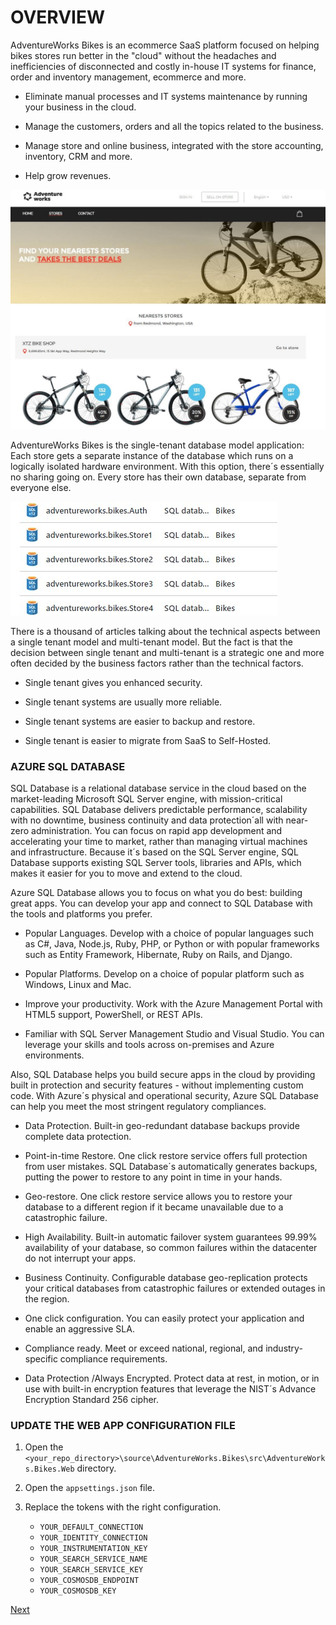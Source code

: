 # OVERVIEW

AdventureWorks Bikes is an ecommerce SaaS platform focused on helping bikes stores run better in the "cloud" without the headaches and inefficiencies of disconnected and costly in-house IT systems for finance, order and inventory management, ecommerce and more. 
- Eliminate manual processes and IT systems maintenance by running your business in the cloud. 

- Manage the customers, orders and all the topics related to the business. 

- Manage store and online business, integrated with the store accounting, inventory, CRM and more. 

- Help grow revenues. 


![](img/image13.jpg) 

AdventureWorks Bikes is the single-tenant database model application: Each store gets a separate instance of the database which runs on a logically isolated hardware environment. With this option, there´s essentially no sharing going on. Every store has their own database, separate from everyone else. 

![](img/image14.jpg) 

There is a thousand of articles talking about the technical aspects between a single tenant model and multi-tenant model. But the fact is that the decision between single tenant and multi-tenant is a strategic one and more often decided by the business factors rather than the technical factors. 
- Single tenant gives you enhanced security. 

- Single tenant systems are usually more reliable. 

- Single tenant systems are easier to backup and restore. 

- Single tenant is easier to migrate from SaaS to Self-Hosted. 
 
### AZURE SQL DATABASE 

SQL Database is a relational database service in the cloud based on the market-leading Microsoft SQL Server engine, with mission-critical capabilities. SQL Database delivers predictable performance, scalability with no downtime, business continuity and data protection´all with near-zero administration. You can focus on rapid app development and accelerating your time to market, rather than managing virtual machines and infrastructure. Because it´s based on the SQL Server engine, SQL Database supports existing SQL Server tools, libraries and APIs, which makes it easier for you to move and extend to the cloud. 

Azure SQL Database allows you to focus on what you do best: building great apps. You can develop your app and connect to SQL Database with the tools and platforms you prefer. 

- Popular Languages. Develop with a choice of popular languages such as C#, Java, Node.js, Ruby, PHP, or Python or with popular frameworks such as Entity Framework, Hibernate, Ruby on Rails, and Django.  

- Popular Platforms. Develop on a choice of popular platform such as Windows, Linux and Mac. 

- Improve your productivity. Work with the Azure Management Portal with HTML5 support, PowerShell, or REST APIs. 

- Familiar with SQL Server Management Studio and Visual Studio. You can leverage your skills and tools across on-premises and Azure environments.  
 
 
Also, SQL Database helps you build secure apps in the cloud by providing built in protection and security features - without implementing custom code. With Azure´s physical and operational security, Azure SQL Database can help you meet the most stringent regulatory compliances. 

- Data Protection. Built-in geo-redundant database backups provide complete data protection.  

- Point-in-time Restore. One click restore service offers full protection from user mistakes. SQL Database´s automatically generates backups, putting the power to restore to any point in time in your hands.  

- Geo-restore. One click restore service allows you to restore your database to a different region if it became unavailable due to a catastrophic failure.  

- High Availability. Built-in automatic failover system guarantees 99.99% availability of your database, so common failures within the datacenter do not interrupt your apps.  

- Business Continuity. Configurable database geo-replication protects your critical databases from catastrophic failures or extended outages in the region.  

- One click configuration. You can easily protect your application and enable an aggressive SLA. 

- Compliance ready. Meet or exceed national, regional, and industry-specific compliance requirements.  

- Data Protection /Always Encrypted. Protect data at rest, in motion, or in use with built-in encryption features that leverage the NIST´s Advance Encryption Standard 256 cipher. 

### UPDATE THE WEB APP CONFIGURATION FILE

1. Open the `<your_repo_directory>\source\AdventureWorks.Bikes\src\AdventureWorks.Bikes.Web` directory.

1. Open the `appsettings.json` file.

1. Replace the tokens with the right configuration.
    
    - `YOUR_DEFAULT_CONNECTION` 
    - `YOUR_IDENTITY_CONNECTION` 
    - `YOUR_INSTRUMENTATION_KEY` 
    - `YOUR_SEARCH_SERVICE_NAME` 
    - `YOUR_SEARCH_SERVICE_KEY` 
    - `YOUR_COSMOSDB_ENDPOINT` 
    - `YOUR_COSMOSDB_KEY` 

<a href="0.Tour.md">Next</a>



